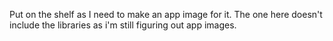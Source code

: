 Put on the shelf as I need to make an app image for it. The one here doesn't include the libraries as i'm still figuring out app images.
